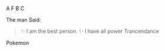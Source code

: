 A
F
B
C

The man Said:

>:sparkles: I am the best person. :sparkles:
>I have all power
>Trancendance



Pokemon